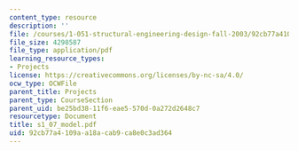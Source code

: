 ```yaml
---
content_type: resource
description: ''
file: /courses/1-051-structural-engineering-design-fall-2003/92cb77a4109aa18acab9ca8e0c3ad364_s1_07_model.pdf
file_size: 4298587
file_type: application/pdf
learning_resource_types:
- Projects
license: https://creativecommons.org/licenses/by-nc-sa/4.0/
ocw_type: OCWFile
parent_title: Projects
parent_type: CourseSection
parent_uid: be25bd38-11f6-eae5-570d-0a272d2648c7
resourcetype: Document
title: s1_07_model.pdf
uid: 92cb77a4-109a-a18a-cab9-ca8e0c3ad364
---
```

